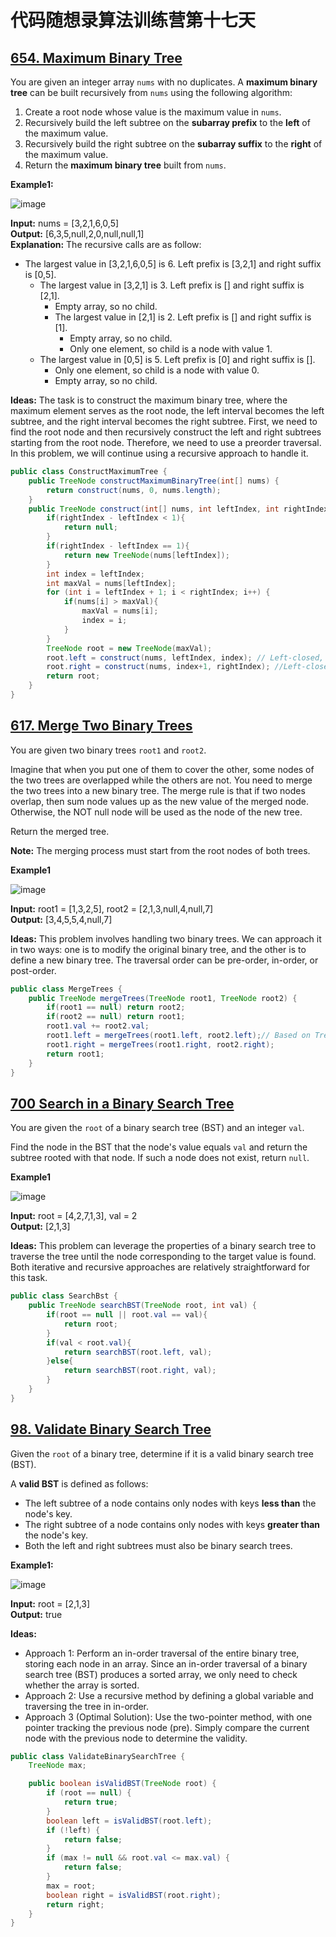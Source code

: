 # 代码随想录算法训练营第十七天
## [654. Maximum Binary Tree](https://leetcode.com/problems/maximum-binary-tree/description/)
You are given an integer array `nums` with no duplicates. A **maximum binary tree** can be built recursively from `nums` using the following algorithm:

1. Create a root node whose value is the maximum value in `nums`.
2. Recursively build the left subtree on the **subarray prefix** to the **left** of the maximum value.
3. Recursively build the right subtree on the **subarray suffix** to the **right** of the maximum value.
4. Return the **maximum binary tree** built from `nums`.

**Example1:**

![image](https://github.com/user-attachments/assets/b1002533-f237-49f0-b3ec-ba0d43df7947)

**Input:** nums = [3,2,1,6,0,5] <br>
**Output:** [6,3,5,null,2,0,null,null,1]<br>
**Explanation:** The recursive calls are as follow:
- The largest value in [3,2,1,6,0,5] is 6. Left prefix is [3,2,1] and right suffix is [0,5].
    - The largest value in [3,2,1] is 3. Left prefix is [] and right suffix is [2,1].
        - Empty array, so no child.
        - The largest value in [2,1] is 2. Left prefix is [] and right suffix is [1].
            - Empty array, so no child.
            - Only one element, so child is a node with value 1.
    - The largest value in [0,5] is 5. Left prefix is [0] and right suffix is [].
        - Only one element, so child is a node with value 0.
        - Empty array, so no child.

**Ideas:** The task is to construct the maximum binary tree, where the maximum element serves as the root node, the left interval becomes the left subtree,
and the right interval becomes the right subtree. First, we need to find the root node and then recursively construct the left and right subtrees starting 
from the root node. Therefore, we need to use a preorder traversal. In this problem, we will continue using a recursive approach to handle it.

```Java
public class ConstructMaximumTree {
    public TreeNode constructMaximumBinaryTree(int[] nums) {
        return construct(nums, 0, nums.length);
    }
    public TreeNode construct(int[] nums, int leftIndex, int rightIndex){
        if(rightIndex - leftIndex < 1){
            return null;
        }
        if(rightIndex - leftIndex == 1){
            return new TreeNode(nums[leftIndex]);
        }
        int index = leftIndex;
        int maxVal = nums[leftIndex];
        for (int i = leftIndex + 1; i < rightIndex; i++) {
            if(nums[i] > maxVal){
                maxVal = nums[i];
                index = i;
            }
        }
        TreeNode root = new TreeNode(maxVal);
        root.left = construct(nums, leftIndex, index); // Left-closed, right-open interval
        root.right = construct(nums, index+1, rightIndex); //Left-closed, right-open interval
        return root;
    }
}
```

## [617. Merge Two Binary Trees](https://leetcode.com/problems/merge-two-binary-trees/description/)
You are given two binary trees `root1` and `root2`.

Imagine that when you put one of them to cover the other, some nodes of the two trees are overlapped while the others are not. You need to merge the two trees into a new binary tree. The merge rule is that if two nodes overlap, then sum node values up as the new value of the merged node. Otherwise, the NOT null node will be used as the node of the new tree.

Return the merged tree.

**Note:** The merging process must start from the root nodes of both trees.

**Example1** 

![image](https://github.com/user-attachments/assets/acf1f594-c51c-4586-a4b3-a463f01777ef)

**Input:** root1 = [1,3,2,5], root2 = [2,1,3,null,4,null,7] <br>
**Output:** [3,4,5,5,4,null,7] 

**Ideas:** This problem involves handling two binary trees. We can approach it in two ways: 
one is to modify the original binary tree, and the other is to define a new binary tree. 
The traversal order can be pre-order, in-order, or post-order.

```Java
public class MergeTrees {
    public TreeNode mergeTrees(TreeNode root1, TreeNode root2) {
        if(root1 == null) return root2;
        if(root2 == null) return root1;
        root1.val += root2.val;
        root1.left = mergeTrees(root1.left, root2.left);// Based on Tree1, merge two binary trees.
        root1.right = mergeTrees(root1.right, root2.right);
        return root1;
    }
}
```

## [700 Search in a Binary Search Tree](https://leetcode.com/problems/search-in-a-binary-search-tree/description/)
You are given the `root` of a binary search tree (BST) and an integer `val`.

Find the node in the BST that the node's value equals `val` and return the subtree rooted with that node. If such a node does not exist, return `null`.

**Example1**

![image](https://github.com/user-attachments/assets/52ba0b8d-8e74-45a0-8962-98f45c28aee3)

**Input:** root = [4,2,7,1,3], val = 2 <br>
**Output:** [2,1,3]

**Ideas:**
This problem can leverage the properties of a binary search tree to traverse the tree until the node corresponding to the target value is found. 
Both iterative and recursive approaches are relatively straightforward for this task.

```Java
public class SearchBst {
    public TreeNode searchBST(TreeNode root, int val) {
        if(root == null || root.val == val){
            return root;
        }
        if(val < root.val){
            return searchBST(root.left, val);
        }else{
            return searchBST(root.right, val);
        }
    }
}
```

## [98. Validate Binary Search Tree](https://leetcode.com/problems/validate-binary-search-tree/description/)

Given the `root` of a binary tree, determine if it is a valid binary search tree (BST).

A **valid BST** is defined as follows:

* The left subtree of a node contains only nodes with keys **less than** the node's key.
* The right subtree of a node contains only nodes with keys **greater than** the node's key.
* Both the left and right subtrees must also be binary search trees.

**Example1:**

![image](https://github.com/user-attachments/assets/a2fceba1-b179-4b44-be15-646c9229beb9)

**Input:** root = [2,1,3] <br>
**Output:** true

**Ideas:**
* Approach 1: Perform an in-order traversal of the entire binary tree, storing each node in an array. Since an in-order traversal of a binary search tree (BST) produces a sorted array, we only need to check whether the array is sorted.
* Approach 2: Use a recursive method by defining a global variable and traversing the tree in in-order.
* Approach 3 (Optimal Solution): Use the two-pointer method, with one pointer tracking the previous node (pre). Simply compare the current node with the previous node to determine the validity.

```Java
public class ValidateBinarySearchTree {
    TreeNode max;

    public boolean isValidBST(TreeNode root) {
        if (root == null) {
            return true;
        }
        boolean left = isValidBST(root.left);
        if (!left) {
            return false;
        }
        if (max != null && root.val <= max.val) {
            return false;
        }
        max = root;
        boolean right = isValidBST(root.right);
        return right;
    }
}
```













